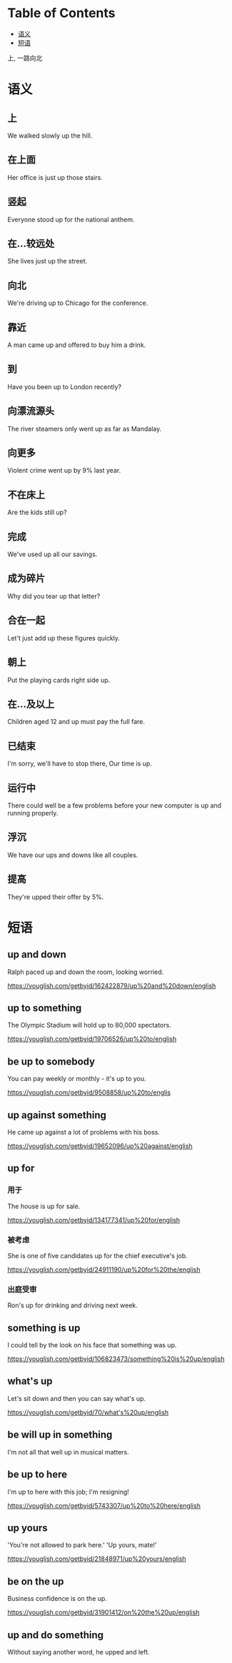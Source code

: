 
# Table of Contents

-   [语义](#orgce4f6ac)
-   [短语](#orgdf8607f)

上, 一路向北


<a id="orgce4f6ac"></a>

# 语义


## 上

We walked slowly up the hill.


## 在上面

Her office is just up those stairs.


## 竖起

Everyone stood up for the national anthem.


## 在&#x2026;较远处

She lives just up the street.


## 向北

We're driving up to Chicago for the conference.


## 靠近

A man came up and offered to buy him a drink.


## 到

Have you been up to London recently?


## 向漂流源头

The river steamers only went up as far as Mandalay.


## 向更多

Violent crime went up by 9% last year.


## 不在床上

Are the kids still up?


## 完成

We've used up all our savings.


## 成为碎片

Why did you tear up that letter?


## 合在一起

Let't just add up these figures quickly.


## 朝上

Put the playing cards right side up.


## 在&#x2026;及以上

Children aged 12 and up must pay the full fare.


## 已结束

I'm sorry, we'll have to stop there, Our time is up.


## 运行中

There could well be a few problems before your new computer is up and running properly.


## 浮沉

We have our ups and downs like all couples.


## 提高

They're upped their offer by 5%.


<a id="orgdf8607f"></a>

# 短语


## up and down

Ralph paced up and down the room, looking worried.

<https://youglish.com/getbyid/162422879/up%20and%20down/english>


## up to something

The Olympic Stadium will hold up to 80,000 spectators.

<https://youglish.com/getbyid/19706526/up%20to/english>


## be up to somebody

You can pay weekly or monthly - it's up to you.

<https://youglish.com/getbyid/9508858/up%20to/englis>


## up against something

He came up against a lot of problems with his boss.

<https://youglish.com/getbyid/19652096/up%20against/english>


## up for


### 用于

The house is up for sale.

<https://youglish.com/getbyid/134177341/up%20for/english>


### 被考虑

She is one of five candidates up for the chief executive's job.

<https://youglish.com/getbyid/24911190/up%20for%20the/english>


### 出庭受审

Ron's up for drinking and driving next week.


## something is up

I could tell by the look on his face that something was up.

<https://youglish.com/getbyid/106823473/something%20is%20up/english>


## what's up

Let's sit down and then you can say what's up.

<https://youglish.com/getbyid/70/what's%20up/english>


## be will up in something

I'm not all that well up in musical matters.


## be up to here

I'm up to here with this job; I'm resigning!

<https://youglish.com/getbyid/5743307/up%20to%20here/english>


## up yours

'You're not allowed to park here.' 'Up yours, mate!'

<https://youglish.com/getbyid/21848971/up%20yours/english>


## be on the up

Business confidence is on the up.

<https://youglish.com/getbyid/31901412/on%20the%20up/english>


## up and do something

Without saying another word, he upped and left.

